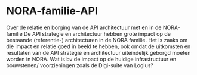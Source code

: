 # NORA-familie-API
Over de relatie en borging van de API architectuur met en in de NORA-familie
De API strategie en architectuur hebben grote impact op de bestaande (referentie-) architecturen in de NORA familie. Het is zaaks om die impact en relatie goed in beeld te hebben, ook omdat de uitkomsten en resultaten van de API strategie en architectuur uiteindelijk geborgd moeten worden in NORA. Wat is bv de impact op de huidige infrastructuur en bouwstenen/ voorzieningen zoals de Digi-suite van Logius?
